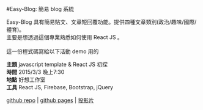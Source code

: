 #Easy-Blog: 簡易 blog 系統

Easy-Blog 具有簡易貼文、文章短回覆功能。提供四種文章類別(政治/趣味/國際/體育)。<br>
主要是想透過這個專業熟悉如何使用 React JS 。<br><br>
這一份程式碼寫給以下活動 demo 用的

**主題** javascript template & React JS 初探 <br>
**時間** 2015/3/3 晚上7:30 <br>
**地點** 好想工作室 <br>
**工具** React JS, Firebase, Bootstrap, jQuery

[github repo](https://github.com/wantingj/easy_blog) |
[github pages](http://wantingj.github.io/easy_blog/) |
[投影片](http://www.slideshare.net/wantingj/javascript-template-react-js)
